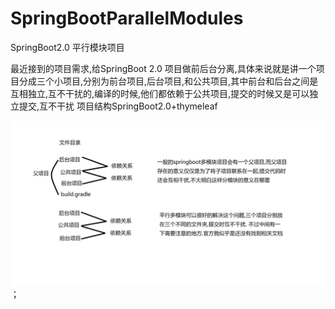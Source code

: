 # SpringBootParallelModules
SpringBoot2.0 平行模块项目

最近接到的项目需求,给SpringBoot 2.0 项目做前后台分离,具体来说就是讲一个项目分成三个小项目,分别为前台项目,后台项目,和公共项目,其中前台和后台之间是互相独立,互不干扰的,编译的时候,他们都依赖于公共项目,提交的时候又是可以独立提交,互不干扰
项目结构SpringBoot2.0+thymeleaf

![图片加载失败](https://github.com/function0413/SpringBootParallelModules/blob/master/%E5%AF%B9%E6%AF%94.png)；
